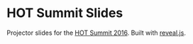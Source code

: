 # HOT Summit Slides

Projector slides for the [HOT Summit 2016](http://summit.hotosm.org/). Built with [reveal.js](http://lab.hakim.se/reveal-js/).
